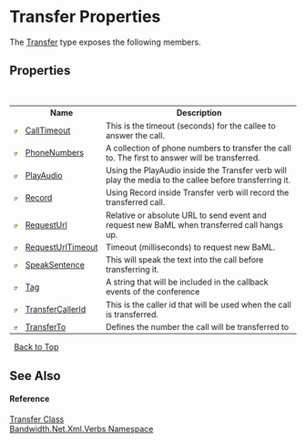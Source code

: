 ﻿# Transfer Properties
 

The <a href ="T_Bandwidth_Net_Xml_Verbs_Transfer.md">Transfer</a> type exposes the following members.


## Properties
&nbsp;<table><tr><th></th><th>Name</th><th>Description</th></tr><tr><td>![Public property](media/pubproperty.gif "Public property")</td><td><a href ="P_Bandwidth_Net_Xml_Verbs_Transfer_CallTimeout.md">CallTimeout</a></td><td>
This is the timeout (seconds) for the callee to answer the call.</td></tr><tr><td>![Public property](media/pubproperty.gif "Public property")</td><td><a href ="P_Bandwidth_Net_Xml_Verbs_Transfer_PhoneNumbers.md">PhoneNumbers</a></td><td>
A collection of phone numbers to transfer the call to. The first to answer will be transferred.</td></tr><tr><td>![Public property](media/pubproperty.gif "Public property")</td><td><a href ="P_Bandwidth_Net_Xml_Verbs_Transfer_PlayAudio.md">PlayAudio</a></td><td>
Using the PlayAudio inside the Transfer verb will play the media to the callee before transferring it.</td></tr><tr><td>![Public property](media/pubproperty.gif "Public property")</td><td><a href ="P_Bandwidth_Net_Xml_Verbs_Transfer_Record.md">Record</a></td><td>
Using Record inside Transfer verb will record the transferred call.</td></tr><tr><td>![Public property](media/pubproperty.gif "Public property")</td><td><a href ="P_Bandwidth_Net_Xml_Verbs_Transfer_RequestUrl.md">RequestUrl</a></td><td>
Relative or absolute URL to send event and request new BaML when transferred call hangs up.</td></tr><tr><td>![Public property](media/pubproperty.gif "Public property")</td><td><a href ="P_Bandwidth_Net_Xml_Verbs_Transfer_RequestUrlTimeout.md">RequestUrlTimeout</a></td><td>
Timeout (milliseconds) to request new BaML.</td></tr><tr><td>![Public property](media/pubproperty.gif "Public property")</td><td><a href ="P_Bandwidth_Net_Xml_Verbs_Transfer_SpeakSentence.md">SpeakSentence</a></td><td>
This will speak the text into the call before transferring it.</td></tr><tr><td>![Public property](media/pubproperty.gif "Public property")</td><td><a href ="P_Bandwidth_Net_Xml_Verbs_Transfer_Tag.md">Tag</a></td><td>
A string that will be included in the callback events of the conference</td></tr><tr><td>![Public property](media/pubproperty.gif "Public property")</td><td><a href ="P_Bandwidth_Net_Xml_Verbs_Transfer_TransferCallerId.md">TransferCallerId</a></td><td>
This is the caller id that will be used when the call is transferred.</td></tr><tr><td>![Public property](media/pubproperty.gif "Public property")</td><td><a href ="P_Bandwidth_Net_Xml_Verbs_Transfer_TransferTo.md">TransferTo</a></td><td>
Defines the number the call will be transferred to</td></tr></table>&nbsp;
<a href="#transfer-properties">Back to Top</a>

## See Also


#### Reference
<a href ="T_Bandwidth_Net_Xml_Verbs_Transfer.md">Transfer Class</a><br /><a href ="N_Bandwidth_Net_Xml_Verbs.md">Bandwidth.Net.Xml.Verbs Namespace</a><br />
